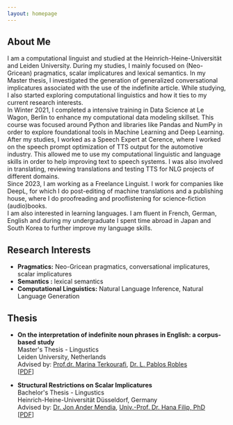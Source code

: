 ```yaml
---
layout: homepage
---
```


## About Me

I am a computational linguist and studied at the Heinrich-Heine-Universität and Leiden University. During my studies, I mainly focused on (Neo-Gricean) pragmatics, scalar implicatures and lexical semantics. In my Master thesis, I investigated the generation of generalized conversational implicatures associated with the use of the indefinite article. While studying, I also started exploring computational linguistics and how it ties to my current research interests.
<br>
In Winter 2021, I completed a intensive training in Data Science at Le Wagon, Berlin to enhance my computational data modeling skillset. This course was focused around Python and libraries like Pandas and NumPy in order to explore foundational tools in Machine Learning and Deep Learning.
<br>
After my studies, I worked as a Speech Expert at Cerence, where I worked on the speech prompt optimization of TTS output for the automotive industry. This allowed me to use my computational linguistic and language skills in order to help improving text to speech systems. I was also involved in translating, reviewing translations and testing TTS for NLG projects of different domains.
<br>
Since 2023, I am working as a Freelance Linguist. I work for companies like DeepL, for which I do post-editing of machine translations and a publishing house, where I do proofreading and prooflistening for science-fiction (audio)books.
<br>
I am also interested in learning languages. I am fluent in French, German, English and during my undergraduate I spent time abroad in Japan and South Korea to further improve my language skills.

## Research Interests

- **Pragmatics:**  Neo-Gricean pragmatics, conversational implicatures, scalar implicatures
- **Semantics :** lexical semantics
- **Computational Linguistics:** Natural Language Inference, Natural Language Generation

## Thesis

- **On the interpretation of indefinite noun phrases in English: a corpus-based study**
  <br>
  Master's Thesis - Lingustics
  <br>
  Leiden University, Netherlands
  <br>
  Advised by: [Prof.dr. Marina Terkourafi](https://www.universiteitleiden.nl/en/staffmembers/marina-terkourafi), [Dr. L. Pablos Robles](https://www.universiteitleiden.nl/en/staffmembers/leticia-pablos-robles#tab-1)
  <br>
  [[PDF](MA.pdf)]

- **Structural Restrictions on Scalar Implicatures**
  <br>
  Bachelor's Thesis - Lingustics
  <br>
  Heinrich-Heine-Universität Düsseldorf, Germany
  <br>
  Advised by: [Dr. Jon Ander Mendia](https://jamendia.github.io), [Univ.-Prof. Dr. Hana Filip, PhD](https://hanafilip.com)
  <br>
  [[PDF](BA.pdf)]
